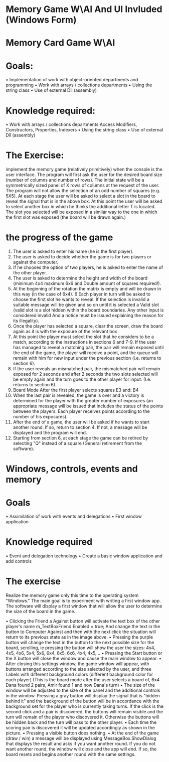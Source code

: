 # Memory Game W\AI And UI Invluded (Windows Form)

# Memory Card Game W\AI

# Goals:
• Implementation of work with object-oriented departments and programming
• Work with arrays / collections departments
• Using the string class
• Use of external Dll (assembly)
# Knowledge required:
• Work with arrays / collections departments
Access Modifiers, Constructors, Properties, Indexers
• Using the string class
• Use of external Dll (assembly)

# The Exercise:
implement the memory game (relatively primitively) when the console is the user interface.
The program will first ask the user for the desired board size (number of columns and number of rows).
The initial state will be a symmetrically sized panel of X rows of columns at the request of the user.
The program will not allow the selection of an odd number of squares (e.g. 5X5).
At each stage the user will be asked to select a slot in the board to reveal the signal that is in the above box.
At this point the user will be asked to select another box in which he thinks the additional letter T is located.
The slot you selected will be exposed in a similar way to the one in which the first slot was exposed (the board will be drawn again.)

# the progress of the game
1. The user is asked to enter his name (he is the first player).
2. The user is asked to decide whether the game is for two players or against the computer.
3. If he chooses the option of two players, he is asked to enter the name of the other player.
4. The user is asked to determine the height and width of the board (minimum 4x4 maximum 6x6 and Double amount of squares required!).
5. At the beginning of the rotation the matrix is empty and will be drawn in this way (in the case of 6x4).
6 Each player in turn will be asked to choose the first slot he wants to reveal. If the selection is invalid a suitable message will be given and so on until it is selected a Valid slot (valid slot is a slot hidden within the board boundaries. Any other input is considered invalid And a notice must be issued explaining the reason for its illegality).
7. Once the player has selected a square, clear the screen, draw the board again as it is with the exposure of the relevant box
8. At this point the player must select the slot that he considers to be a match, according to the instructions in sections 6 and 7-9. If the user has managed to reveal a matching pair, the pair will remain exposed until the end of the game, the player will receive a point, and the queue will remain with him for new input under the previous section (i.e. returns to section 6).
10. If the user reveals an mismatched pair, the mismatched pair will remain exposed for 2 seconds and after 2 seconds the two slots selected will be empty again and the turn goes to the other player for input.
(I.e. returns to section 6).
11. Board Mode After the first player selects squares E3 and: B4
12. When the last pair is revealed, the game is over and a victory is determined for the player with the greater number of exposures (an appropriate message will be issued that includes the status of the points between the players. Each player receives points according to the number of his exposures).
13. After the end of a game, the user will be asked if he wants to start another round. If so, return to section 4.
If not, a message will be displayed and the program will end.
14. Starting from section 6, at each stage the game can be retired by selecting "Q" instead of a square
(General retirement from the software).

# Windows, controls, events and memory

# Goals
• Assimilation of work with events and delegations
• First window application
# Knowledge required
• Event and delegation technology
• Create a basic window application and add controls
# The exercise
Realize the memory game only this time to the operating system "Windows."
The main goal is to experiment with writing a first window app.
The software will display a first window that will allow the user to determine the size of the board in the game.

• Clicking the Friend a Against button will activate the text box of the other player's name m_TextBoxFriend.Enabled = true;
And change the text in the button to Computer Against and then with the next click the situation will return to its previous state as in the image above.
• Pressing the purple button will change the text in the button to the next possible size for the board, scrolling, ie pressing the button will show the user the sizes: 4x4, 4x5, 4x6, 5x4, 5x6, 6x4, 6x5, 6x6, 4x4, 4x5, ..
• Pressing the Start button or the X button will close the window and cause the main window to appear.
• After closing this settings window, the game window will appear, with buttons arranged according to the size selected by the user, and three Labels with different background colors (different background color for each player)
(This is the board mode after the user selects a board of, 6x4 Dana found 2 pairs, Amir found 1 and now Dana's turn)
• The size of the window will be adjusted to the size of the panel and the additional controls in the window.
Pressing a gray button will display the signal that is "hidden behind it" and the background of the button will be in accordance with the background set for the player who is currently taking turns. If the click is the second click and a pair is discovered, the buttons will remain visible and the turn will remain of the player who discovered it. Otherwise the buttons will be hidden back and the turn will pass to the other player.
• Each time the scoring pair is discovered it will be updated accordingly as shown in the picture.
• Pressing a visible button does nothing.
• At the end of the game (draw / win) a message will be displayed using MessageBox.ShowDialog that displays the result and asks if you want another round. If you do not want another round, the window will close and the app will end. If so, the board resets and begins another round with the same settings.
